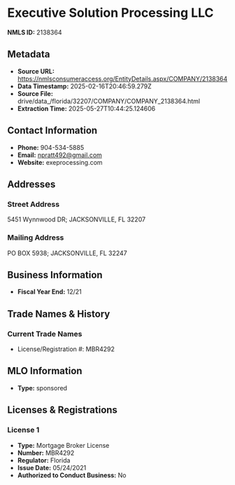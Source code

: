 # Executive Solution Processing LLC

**NMLS ID:** 2138364

## Metadata
- **Source URL:** https://nmlsconsumeraccess.org/EntityDetails.aspx/COMPANY/2138364
- **Data Timestamp:** 2025-02-16T20:46:59.279Z
- **Source File:** drive/data_/florida/32207/COMPANY/COMPANY_2138364.html
- **Extraction Time:** 2025-05-27T10:44:25.124606

## Contact Information
- **Phone:** 904-534-5885
- **Email:** npratt492@gmail.com
- **Website:** exeprocessing.com

## Addresses
### Street Address
5451 Wynnwood DR; JACKSONVILLE, FL 32207

### Mailing Address
PO BOX 5938; JACKSONVILLE, FL 32247

## Business Information
- **Fiscal Year End:** 12/21

## Trade Names & History
### Current Trade Names
- License/Registration #: MBR4292

## MLO Information
- **Type:** sponsored

## Licenses & Registrations

### License 1
- **Type:** Mortgage Broker License
- **Number:** MBR4292
- **Regulator:** Florida
- **Issue Date:** 05/24/2021
- **Authorized to Conduct Business:** No
